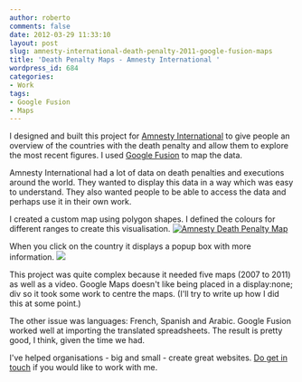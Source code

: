 ```yaml
---
author: roberto
comments: false
date: 2012-03-29 11:33:10
layout: post
slug: amnesty-international-death-penalty-2011-google-fusion-maps
title: 'Death Penalty Maps - Amnesty International '
wordpress_id: 684
categories:
- Work
tags:
- Google Fusion
- Maps
---
```


I designed and built this project for [Amnesty International](http://www.amnesty.org/en/news/death-penalty-2011-alarming-levels-executions-few-countries-kill-2012-03-27) to give people an overview of the countries with the death penalty and allow them to explore the most recent figures. I used [Google Fusion](http://www.google.com/fusiontables/Home/) to map the data.


Amnesty International had a lot of data on death penalties and executions around the world. They wanted to display this data in a way which was easy to understand. They also wanted people to be able to access the data and perhaps use it in their own work.

I created a custom map using polygon shapes. I defined the colours for different ranges to create this visualisation.
[![Amnesty Death Penalty Map](http://www.robertocarroll.com/wp-content/uploads/2012/03/Amnesty-DP-1-web.jpg)](http://www.robertocarroll.com/2012/03/29/amnesty-international-death-penalty-2011-google-fusion-maps/amnesty-dp-1-web/)

When you click on the country it displays a popup box with more information.
[![](http://www.robertocarroll.com/wp-content/uploads/2012/03/Amnesty-DP-2-web.jpg)](http://www.robertocarroll.com/2012/03/29/amnesty-international-death-penalty-2011-google-fusion-maps/amnesty-dp-2-web/)

This project was quite complex because it needed five maps (2007 to 2011) as well as a video. Google Maps doesn't like being placed in a display:none; div so it took some work to centre the maps. (I'll try to write up how I did this at some point.)

The other issue was languages: French, Spanish and Arabic. Google Fusion worked well at importing the translated spreadsheets. The result is pretty good, I think, given the time we had.


I've helped organisations - big and small - create great websites. [Do get in touch](mailto:robertocarroll@gmail.com) if you would like to work with me.
